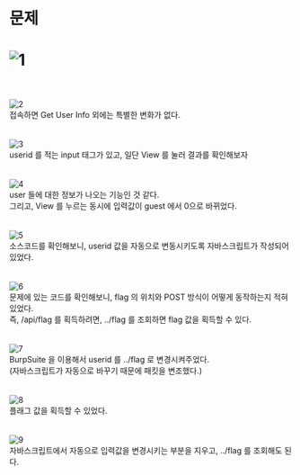 문제
==
![1](https://user-images.githubusercontent.com/73854324/157087902-e02ad6b7-07d8-4221-b6f6-5da1df6ccbe3.png)
<br><br>
==
![2](https://user-images.githubusercontent.com/73854324/157087906-f4679605-f9e1-4195-8c38-94e517af62d7.png)<br>
접속하면 Get User Info 외에는 특별한 변화가 없다.   
<br><br>
![3](https://user-images.githubusercontent.com/73854324/157087908-760b876d-3b5d-4fb8-8901-85da3f1c17e3.png)<br>
userid 를 적는 input 태그가 있고, 일단 View 를 눌러 결과를 확인해보자   
<br><br>
![4](https://user-images.githubusercontent.com/73854324/157087910-533b9e89-10e5-4abe-8204-a0af09099a70.png)<br>
user 들에 대한 정보가 나오는 기능인 것 같다.   
그리고, View 를 누르는 동시에 입력값이 guest 에서 0으로 바뀌었다.   
<br><br>
![5](https://user-images.githubusercontent.com/73854324/157087913-e590436e-2723-4831-b419-658005f0fbe3.png)<br>
소스코드를 확인해보니, userid 값을 자동으로 변동시키도록 자바스크립트가 작성되어있었다.   
<br><br>
![6](https://user-images.githubusercontent.com/73854324/157087914-7ca0d295-c290-4309-8d4e-305ba65f3042.png)<br>
문제에 있는 코드를 확인해보니, flag 의 위치와 POST 방식이 어떻게 동작하는지 적혀있었다.   
즉, /api/flag 를 획득하려면, ../flag 를 조회하면 flag 값을 획득할 수 있다.   
<br><br>
![7](https://user-images.githubusercontent.com/73854324/157087917-63789151-83b9-4d9e-828f-a7e299f31b95.png)<br>
BurpSuite 을 이용해서 userid 를 ../flag 로 변경시켜주었다.   
(자바스크립트가 자동으로 바꾸기 때문에 패킷을 변조했다.)   
<br><br>
![8](https://user-images.githubusercontent.com/73854324/157087921-23f22ac4-bf0e-4fee-be06-1a8c68568172.png)<br>
플래그 값을 획득할 수 있었다.   
<br><br>
![9](https://user-images.githubusercontent.com/73854324/157087924-11508587-4343-4cd3-9414-95ec05051613.png)<br>
자바스크립트에서 자동으로 입력값을 변경시키는 부분을 지우고, ../flag 를 조회해도 된다.   
<br><br>